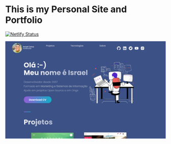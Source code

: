# This is my Personal Site and Portfolio

[![Netlify Status](https://api.netlify.com/api/v1/badges/ce435fc6-a69f-49bb-bb97-2a841f8fa086/deploy-status)](https://app.netlify.com/sites/israelcena/deploys)

![Portfolio Website](https://github.com/israelcena/mynewportfolio/blob/main/public/images/frontprint.png)
